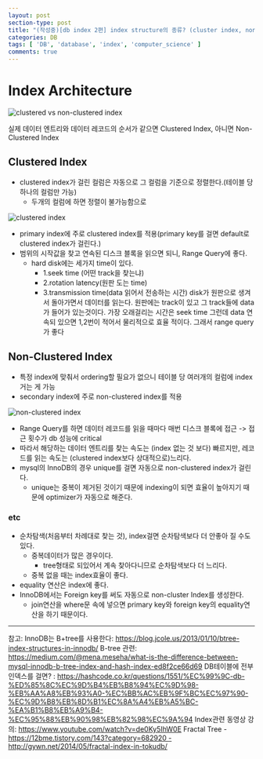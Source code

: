 ```yaml
---
layout: post
section-type: post
title: "(작성중)[db index 2편] index structure의 종류? (cluster index, non-cluster index )"
categories: DB
tags: [ 'DB', 'database', 'index', 'computer_science' ]
comments: true
---
```




# Index Architecture
![clustered vs non-clustered index](https://dl.dropbox.com/s/ac278pxr0ujg3rq/Screenshot%202019-01-09%2017.05.54.png)

실제 데이터 엔트리와 데이터 레코드의 순서가 같으면 Clustered Index, 아니면 Non-Clustered Index


## Clustered Index
- clustered index가 걸린 컬럼은 자동으로 그 컬럼을 기준으로 정렬한다.(테이블 당 하나의 컬럼만 가능)
  - 두개의 컬럼에 하면 정렬이 불가능함으로

![clustered index](https://dl.dropbox.com/s/77rvc1e8ae45boa/Screenshot%202019-01-09%2018.59.09.png)

- primary index에 주로 clustered index를 적용(primary key를 걸면 default로 clustered index가 걸린다.)
- 범위의 시작값을 찾고 연속된 디스크 블록을 읽으면 되니, Range Query에 좋다.
  - hard disk에는 세가지 time이 있다.
    - 1.seek time (어떤 track을 찾는냐)
    - 2.rotation latency(원판 도는 time)
    - 3.transmission time(data 읽어서 전송하는 시간)
  disk가 원판으로 생겨서 돌아가면서 데이터를 읽는다.
  원판에는 track이 있고 그 track들에 data가 들어가 있는것이다. 가장 오래걸리는 시간은 seek time 그런데 data 연속되 있으면 1,2번이 적어서 물리적으로 효율 적이다. 그래서 range query가 좋다


## Non-Clustered Index
- 특정 index에 맞춰서 ordering할 필요가 없으니 테이블 당 여러개의 컬럼에 index 거는 게 가능
- secondary index에 주로 non-clustered index를 적용

![non-clustered index](https://dl.dropbox.com/s/ll1o7dn5lihia96/Screenshot%202019-01-09%2019.03.12.png)

- Range Query를 하면 데이터 레코드를 읽을 때마다 매번 디스크 블록에 접근 -> 접근 횟수가 db 성능에 critical
- 따라서 해당하는 데이터 엔트리를 찾는 속도는 (index 없는 것 보다) 빠르지만, 레코드를 읽는 속도는 (clustered index보다 상대적으로)느리다.
- mysql의 InnoDB의 경우 unique를 걸면 자동으로 non-clustered index가 걸린다.
  - unique는 중복이 제거된 것이기 때문에 indexing이 되면 효율이 높아지기 때문에 optimizer가 자동으로 해준다.


### etc
- 순차탐색(처음부터 차례대로 찾는 것), index걸면 순차탐색보다 더 안좋아 질 수도 있다.
  - 중복데이터가 많은 경우이다.
    - tree형태로 되있어서 계속 찾아다니므로 순차탐색보다 더 느리다.
  - 중복 없을 때는 index효율이 좋다.
- equality 연산은 index에 좋다.
- InnoDB에서는 Foreign key를 써도 자동으로 non-cluster Index를 생성한다.
  - join연산을 where문 속에 넣으면 primary key와 foreign key의 equality연산을 하기 때문이다.

---
참고:
InnoDB는 B+tree를 사용한다: https://blog.jcole.us/2013/01/10/btree-index-structures-in-innodb/
B-tree 관련: https://medium.com/@mena.meseha/what-is-the-difference-between-mysql-innodb-b-tree-index-and-hash-index-ed8f2ce66d69
DB테이블에 전부 인덱스를 걸면? : https://hashcode.co.kr/questions/1551/%EC%99%9C-db-%ED%85%8C%EC%9D%B4%EB%B8%94%EC%9D%98-%EB%AA%A8%EB%93%A0-%EC%BB%AC%EB%9F%BC%EC%97%90-%EC%9D%B8%EB%8D%B1%EC%8A%A4%EB%A5%BC-%EA%B1%B8%EB%A9%B4-%EC%95%88%EB%90%98%EB%82%98%EC%9A%94
Index관련 동영상 강의: https://www.youtube.com/watch?v=de0Ky5IhW0E
Fractal Tree - https://12bme.tistory.com/143?category=682920 - http://gywn.net/2014/05/fractal-index-in-tokudb/
